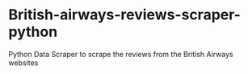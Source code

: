 # British-airways-reviews-scraper-python
Python Data Scraper to scrape the reviews from the British Airways  websites
